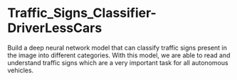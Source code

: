 # Traffic_Signs_Classifier-DriverLessCars
Build a deep neural network model that can classify traffic signs present in the image into different categories. With this model, we are able to read and understand traffic signs which are a very important task for all autonomous vehicles.

